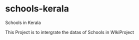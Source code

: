 # schools-kerala
Schools in Kerala

This Project is to intergrate the datas of Schools in WIkiProject

